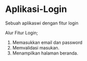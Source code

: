 # Aplikasi-Login
Sebuah aplikaswi dengan fitur login

Alur Fitur Login;
1. Memasukkan email dan password
2. Memvalidasi masukan.
3. Menampilkan halaman beranda.
